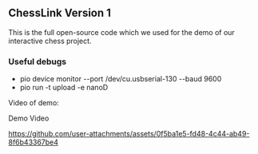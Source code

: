## ChessLink Version 1

This is the full open-source code which we used for the demo of our interactive chess project. 

### Useful debugs

- pio device monitor --port /dev/cu.usbserial-130 --baud 9600
- pio run -t upload -e nanoD

Video of demo: 

Demo Video 


https://github.com/user-attachments/assets/0f5ba1e5-fd48-4c44-ab49-8f6b43367be4


